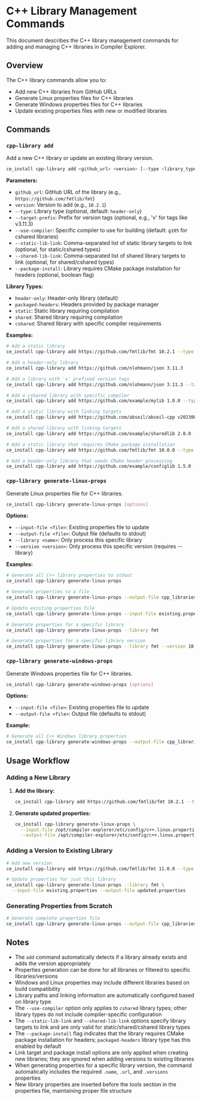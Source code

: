 # C++ Library Management Commands

This document describes the C++ library management commands for adding and managing C++ libraries in Compiler Explorer.

## Overview

The C++ library commands allow you to:
- Add new C++ libraries from GitHub URLs
- Generate Linux properties files for C++ libraries
- Generate Windows properties files for C++ libraries
- Update existing properties files with new or modified libraries

## Commands

### `cpp-library add`

Add a new C++ library or update an existing library version.

```bash
ce_install cpp-library add <github_url> <version> [--type <library_type>] [--target-prefix <prefix>]
```

**Parameters:**
- `github_url`: GitHub URL of the library (e.g., `https://github.com/fmtlib/fmt`)
- `version`: Version to add (e.g., `10.2.1`)
- `--type`: Library type (optional, default: `header-only`)
- `--target-prefix`: Prefix for version tags (optional, e.g., 'v' for tags like v3.11.3)
- `--use-compiler`: Specific compiler to use for building (default: `g105` for cshared libraries)
- `--static-lib-link`: Comma-separated list of static library targets to link (optional, for static/cshared types)
- `--shared-lib-link`: Comma-separated list of shared library targets to link (optional, for shared/cshared types)
- `--package-install`: Library requires CMake package installation for headers (optional, boolean flag)

**Library Types:**
- `header-only`: Header-only library (default)
- `packaged-headers`: Headers provided by package manager
- `static`: Static library requiring compilation
- `shared`: Shared library requiring compilation
- `cshared`: Shared library with specific compiler requirements

**Examples:**
```bash
# Add a static library
ce_install cpp-library add https://github.com/fmtlib/fmt 10.2.1 --type static

# Add a header-only library
ce_install cpp-library add https://github.com/nlohmann/json 3.11.3

# Add a library with 'v' prefixed version tags
ce_install cpp-library add https://github.com/nlohmann/json 3.11.3 --target-prefix v

# Add a cshared library with specific compiler
ce_install cpp-library add https://github.com/example/mylib 1.0.0 --type cshared --use-compiler g105

# Add a static library with linking targets
ce_install cpp-library add https://github.com/abseil/abseil-cpp v20230802.1 --type static --static-lib-link "absl_base,absl_strings,absl_time"

# Add a shared library with linking targets
ce_install cpp-library add https://github.com/example/sharedlib 2.0.0 --type shared --shared-lib-link "myshared,utils"

# Add a static library that requires CMake package installation
ce_install cpp-library add https://github.com/fmtlib/fmt 10.0.0 --type static --package-install

# Add a header-only library that needs CMake header processing
ce_install cpp-library add https://github.com/example/configlib 1.5.0 --type header-only --package-install
```

### `cpp-library generate-linux-props`

Generate Linux properties file for C++ libraries.

```bash
ce_install cpp-library generate-linux-props [options]
```

**Options:**
- `--input-file <file>`: Existing properties file to update
- `--output-file <file>`: Output file (defaults to stdout)
- `--library <name>`: Only process this specific library
- `--version <version>`: Only process this specific version (requires --library)

**Examples:**
```bash
# Generate all C++ library properties to stdout
ce_install cpp-library generate-linux-props

# Generate properties to a file
ce_install cpp-library generate-linux-props --output-file cpp_libraries.properties

# Update existing properties file
ce_install cpp-library generate-linux-props --input-file existing.properties --output-file updated.properties

# Generate properties for a specific library
ce_install cpp-library generate-linux-props --library fmt

# Generate properties for a specific library version
ce_install cpp-library generate-linux-props --library fmt --version 10.2.1 --input-file existing.properties
```

### `cpp-library generate-windows-props`

Generate Windows properties file for C++ libraries.

```bash
ce_install cpp-library generate-windows-props [options]
```

**Options:**
- `--input-file <file>`: Existing properties file to update
- `--output-file <file>`: Output file (defaults to stdout)

**Example:**
```bash
# Generate all C++ Windows library properties
ce_install cpp-library generate-windows-props --output-file cpp_libraries_windows.properties
```

## Usage Workflow

### Adding a New Library

1. **Add the library:**
   ```bash
   ce_install cpp-library add https://github.com/fmtlib/fmt 10.2.1 --type static
   ```

2. **Generate updated properties:**
   ```bash
   ce_install cpp-library generate-linux-props \
     --input-file /opt/compiler-explorer/etc/config/c++.linux.properties \
     --output-file /opt/compiler-explorer/etc/config/c++.linux.properties
   ```

### Adding a Version to Existing Library

```bash
# Add new version
ce_install cpp-library add https://github.com/fmtlib/fmt 11.0.0 --type static

# Update properties for just this library
ce_install cpp-library generate-linux-props --library fmt \
  --input-file existing.properties --output-file updated.properties
```

### Generating Properties from Scratch

```bash
# Generate complete properties file
ce_install cpp-library generate-linux-props --output-file cpp_libraries.properties
```

## Notes

- The `add` command automatically detects if a library already exists and adds the version appropriately
- Properties generation can be done for all libraries or filtered to specific libraries/versions
- Windows and Linux properties may include different libraries based on build compatibility
- Library paths and linking information are automatically configured based on library type
- The `--use-compiler` option only applies to `cshared` library types; other library types do not include compiler-specific configuration
- The `--static-lib-link` and `--shared-lib-link` options specify library targets to link and are only valid for static/shared/cshared library types
- The `--package-install` flag indicates that the library requires CMake package installation for headers; `packaged-headers` library type has this enabled by default
- Link target and package install options are only applied when creating new libraries; they are ignored when adding versions to existing libraries
- When generating properties for a specific library version, the command automatically includes the required `.name`, `.url`, and `.versions` properties
- New library properties are inserted before the tools section in the properties file, maintaining proper file structure
